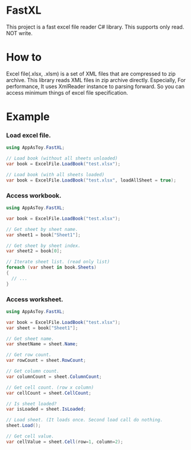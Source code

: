 # FastXL

This project is a fast excel file reader C# library. This supports only read. NOT write.

# How to
Excel file(.xlsx, .xlsm) is a set of XML files that are compressed to zip archive.
This library reads XML files in zip archive directly. 
Especially, For performance, It uses XmlReader instance to parsing forward. 
So you can access minimum things of excel file specification.

# Example

### Load excel file.
```csharp
using AppAsToy.FastXL;

// Load book (without all sheets unloaded)
var book = ExcelFile.LoadBook("test.xlsx");

// Load book (with all sheets loaded)
var book = ExcelFile.LoadBook("test.xlsx", loadAllSheet = true);
```

### Access workbook.
```csharp
using AppAsToy.FastXL;

var book = ExcelFile.LoadBook("test.xlsx");

// Get sheet by sheet name.
var sheet1 = book["Sheet1"];

// Get sheet by sheet index.
var sheet2 = book[0];

// Iterate sheet list. (read only list)
foreach (var sheet in book.Sheets)
{
  // ...
}
```

### Access worksheet.
```csharp
using AppAsToy.FastXL;

var book = ExcelFile.LoadBook("test.xlsx");
var sheet = book["Sheet1"];

// Get sheet name.
var sheetName = sheet.Name;

// Get row count.
var rowCount = sheet.RowCount;

// Get column count.
var columnCount = sheet.ColumnCount;

// Get cell count. (row x column)
var cellCount = sheet.CellCount;

// Is sheet loaded?
var isLoaded = sheet.IsLoaded;

// Load sheet. (It loads once. Second load call do nothing.
sheet.Load();

// Get cell value.
var cellValue = sheet.Cell(row=1, column=2);

```
